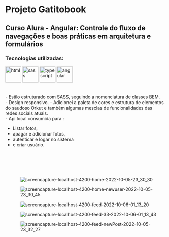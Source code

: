 # Projeto Gatitobook
##  Curso Alura - Angular: Controle do fluxo de navegações e boas práticas em arquitetura e formulários

### Tecnologias utilizadas:
<div style="display=inline-block">
         <img src="https://cdn.iconscout.com/icon/free/png-64/html5-2038876-1720089.png" alt="html"width="50px" height="50px" >
  <img src="https://cdn.iconscout.com/icon/free/png-64/sass-2752078-2284895.png" alt="sass" width:"50px" height="50px"/>
  <img src="https://cdn.iconscout.com/icon/free/png-64/typescript-1174965.png" alt="typescript" width="50px" height="50px" > 
  <img src="https://cdn.iconscout.com/icon/free/png-64/angular-3-226070.png" alt="angular" width="50px" height="50px" > 
 </div>
 <br/> <br/>
 - Estilo estruturado com SASS, seguindo a nomenclatura de classes BEM.<br/>
 - Design responsivo.
 - Adicionei a paleta de cores e estrutura de elementos do saudoso Orkut e também algumas mesclas de funcionalidades das redes sociais atuais.<br/>
 - Api local consumida para : 
  <ul> <li>Listar fotos,</li><li> apagar e adicionar fotos,</li><li> autenticar e logar no sistema</li><li> e criar usuário.</li><ul><br/>

 <br/><br/>

![screencapture-localhost-4200-home-2022-10-05-23_30_30](https://user-images.githubusercontent.com/84424883/194203570-b0f17c04-3409-4ac8-b535-7572561bb703.png)

![screencapture-localhost-4200-home-newuser-2022-10-05-23_30_45](https://user-images.githubusercontent.com/84424883/194203577-b9ca1a82-b7c9-43b8-a30a-a346ed6a291a.png)

![screencapture-localhost-4200-feed-2022-10-06-01_13_20](https://user-images.githubusercontent.com/84424883/194212490-0e23d630-e640-4714-8c21-7edf973df4f8.png)

![screencapture-localhost-4200-feed-33-2022-10-06-01_13_43](https://user-images.githubusercontent.com/84424883/194212508-0de5462e-f07b-4282-aec6-755cab77efb2.png)


![screencapture-localhost-4200-feed-newPost-2022-10-05-23_32_27](https://user-images.githubusercontent.com/84424883/194203596-4820cef5-177d-49fc-a419-aad305668c32.png)
